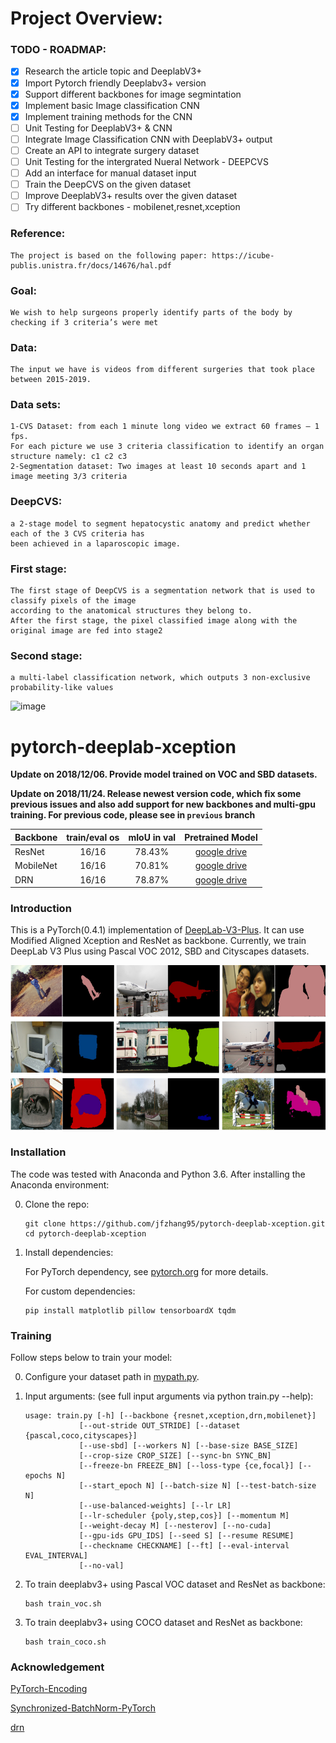 # Project Overview:

### TODO - ROADMAP:
- [x] Research the article topic and DeeplabV3+
- [x] Import Pytorch friendly Deeplabv3+ version
- [x] Support different backbones for image segmintation
- [x] Implement basic Image classification CNN
- [x] Implement training methods for the CNN
- [ ] Unit Testing for DeeplabV3+ & CNN
- [ ] Integrate Image Classification CNN with DeeplabV3+ output
- [ ] Create an API to integrate surgery dataset 
- [ ] Unit Testing for the intergrated Nueral Network - DEEPCVS
- [ ] Add an interface for manual dataset input
- [ ] Train the DeepCVS on the given dataset
- [ ] Improve DeeplabV3+ results over the given dataset
- [ ] Try different backbones - mobilenet,resnet,xception

### Reference:
    The project is based on the following paper: https://icube-publis.unistra.fr/docs/14676/hal.pdf

### Goal: 
    We wish to help surgeons properly identify parts of the body by checking if 3 criteria’s were met
### Data: 
    The input we have is videos from different surgeries that took place between 2015-2019.
### Data sets: 
    1-CVS Dataset: from each 1 minute long video we extract 60 frames – 1 fps. 
    For each picture we use 3 criteria classification to identify an organ structure namely: c1 c2 c3 
    2-Segmentation dataset: Two images at least 10 seconds apart and 1 image meeting 3/3 criteria

### DeepCVS: 
    a 2-stage model to segment hepatocystic anatomy and predict whether each of the 3 CVS criteria has 
    been achieved in a laparoscopic image.
    
### First stage: 
    The first stage of DeepCVS is a segmentation network that is used to classify pixels of the image 
    according to the anatomical structures they belong to.
    After the first stage, the pixel classified image along with the original image are fed into stage2
    
### Second stage: 
    a multi-label classification network, which outputs 3 non-exclusive probability-like values
 
![image](https://user-images.githubusercontent.com/82500901/150633756-ae729cc7-5bf3-4610-a84f-604f7a0337f1.png)


# pytorch-deeplab-xception

**Update on 2018/12/06. Provide model trained on VOC and SBD datasets.**  

**Update on 2018/11/24. Release newest version code, which fix some previous issues and also add support for new backbones and multi-gpu training. For previous code, please see in `previous` branch**  


| Backbone  | train/eval os  |mIoU in val |Pretrained Model|
| :-------- | :------------: |:---------: |:--------------:|
| ResNet    | 16/16          | 78.43%     | [google drive](https://drive.google.com/open?id=1NwcwlWqA-0HqAPk3dSNNPipGMF0iS0Zu) |
| MobileNet | 16/16          | 70.81%     | [google drive](https://drive.google.com/open?id=1G9mWafUAj09P4KvGSRVzIsV_U5OqFLdt) |
| DRN       | 16/16          | 78.87%     | [google drive](https://drive.google.com/open?id=131gZN_dKEXO79NknIQazPJ-4UmRrZAfI) |



### Introduction
This is a PyTorch(0.4.1) implementation of [DeepLab-V3-Plus](https://arxiv.org/pdf/1802.02611). It
can use Modified Aligned Xception and ResNet as backbone. Currently, we train DeepLab V3 Plus
using Pascal VOC 2012, SBD and Cityscapes datasets.

![Results](doc/results.png)


### Installation
The code was tested with Anaconda and Python 3.6. After installing the Anaconda environment:

0. Clone the repo:
    ```Shell
    git clone https://github.com/jfzhang95/pytorch-deeplab-xception.git
    cd pytorch-deeplab-xception
    ```

1. Install dependencies:

    For PyTorch dependency, see [pytorch.org](https://pytorch.org/) for more details.

    For custom dependencies:
    ```Shell
    pip install matplotlib pillow tensorboardX tqdm
    ```
### Training
Follow steps below to train your model:

0. Configure your dataset path in [mypath.py](https://github.com/jfzhang95/pytorch-deeplab-xception/blob/master/mypath.py).

1. Input arguments: (see full input arguments via python train.py --help):
    ```Shell
    usage: train.py [-h] [--backbone {resnet,xception,drn,mobilenet}]
                [--out-stride OUT_STRIDE] [--dataset {pascal,coco,cityscapes}]
                [--use-sbd] [--workers N] [--base-size BASE_SIZE]
                [--crop-size CROP_SIZE] [--sync-bn SYNC_BN]
                [--freeze-bn FREEZE_BN] [--loss-type {ce,focal}] [--epochs N]
                [--start_epoch N] [--batch-size N] [--test-batch-size N]
                [--use-balanced-weights] [--lr LR]
                [--lr-scheduler {poly,step,cos}] [--momentum M]
                [--weight-decay M] [--nesterov] [--no-cuda]
                [--gpu-ids GPU_IDS] [--seed S] [--resume RESUME]
                [--checkname CHECKNAME] [--ft] [--eval-interval EVAL_INTERVAL]
                [--no-val]

    ```

2. To train deeplabv3+ using Pascal VOC dataset and ResNet as backbone:
    ```Shell
    bash train_voc.sh
    ```
3. To train deeplabv3+ using COCO dataset and ResNet as backbone:
    ```Shell
    bash train_coco.sh
    ```    

### Acknowledgement
[PyTorch-Encoding](https://github.com/zhanghang1989/PyTorch-Encoding)

[Synchronized-BatchNorm-PyTorch](https://github.com/vacancy/Synchronized-BatchNorm-PyTorch)

[drn](https://github.com/fyu/drn)
